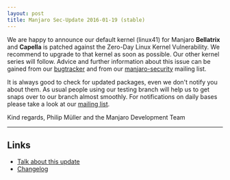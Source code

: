 ```yaml
---
layout: post
title: Manjaro Sec-Update 2016-01-19 (stable)
---
```


We are happy to announce our default kernel (linux41) for Manjaro **Bellatrix** and **Capella** is patched against the Zero-Day Linux Kernel Vulnerability. We recommend to upgrade to that kernel as soon as possible. Our other kernel series will follow. Advice and further information about this issue can be gained from our [bugtracker](https://github.com/manjaro/packages-core/issues/28) and from our [manjaro-security](https://lists.manjaro.org/pipermail/manjaro-security/2016-January/000038.html) mailing list.

It is always good to check for updated packages, even we don't notify you about them. As usual people using our testing branch will help us to get snaps over to our branch almost smoothly. For notifications on daily bases please take a look at our [mailing list](https://lists.manjaro.org/pipermail/manjaro-packages/).

Kind regards,
Philip Müller and the Manjaro Development Team

----

## Links

* [Talk about this update](https://forum.manjaro.org/index.php?topic=30338.0)
* [Changelog](https://lists.manjaro.org/pipermail/manjaro-packages/Week-of-Mon-20160118/005665.html)

